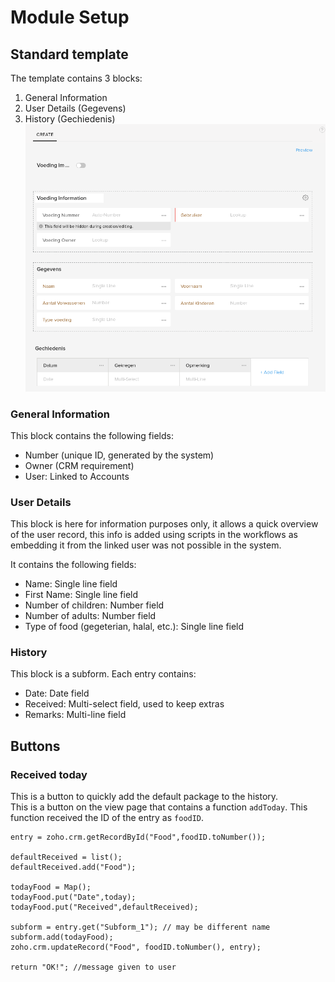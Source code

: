 Module Setup
============

## Standard template
The template contains 3 blocks:
1) General Information
2) User Details (Gegevens)
3) History (Gechiedenis)
![template in Dutch](./images/template.png)

### General Information
This block contains the following fields:
* Number (unique ID, generated by the system)
* Owner (CRM requirement)
* User: Linked to Accounts 

### User Details
This block is here for information purposes only, it allows a quick overview of the user record, this info is added using scripts in the workflows as embedding it from the linked user was not possible in the system.

It contains the following fields:
* Name: Single line field
* First Name: Single line field
* Number of children: Number field
* Number of adults: Number field
* Type of food (gegeterian, halal, etc.): Single line field

### History
This block is a subform.
Each entry contains:
* Date: Date field
* Received: Multi-select field, used to keep extras
* Remarks: Multi-line field

## Buttons
### Received today
This is a button to quickly add the default package to the history.  
This is a button on the view page that contains a function `addToday`. This function received the ID of the entry as `foodID`.
```deluge
entry = zoho.crm.getRecordById("Food",foodID.toNumber());

defaultReceived = list();
defaultReceived.add("Food");

todayFood = Map();
todayFood.put("Date",today);
todayFood.put("Received",defaultReceived);

subform = entry.get("Subform_1"); // may be different name
subform.add(todayFood);
zoho.crm.updateRecord("Food", foodID.toNumber(), entry);

return "OK!"; //message given to user
```
